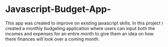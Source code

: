 # Javascript-Budget-App-

This app was created to improve on existing javascript skills. 
In this project i created a monthly budgeting application where users can input both the incomes and expenses for an entire month to give them an idea on how there finances will look over a coming month. 

